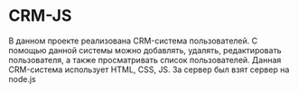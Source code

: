 # CRM-JS

В данном проекте реализована CRM-система пользователей. С помощью данной системы можно добавлять, удалять, редактировать пользователя, а также просматривать список пользователей. 
Данная CRM-система использует HTML, CSS, JS. За сервер был взят сервер на node.js